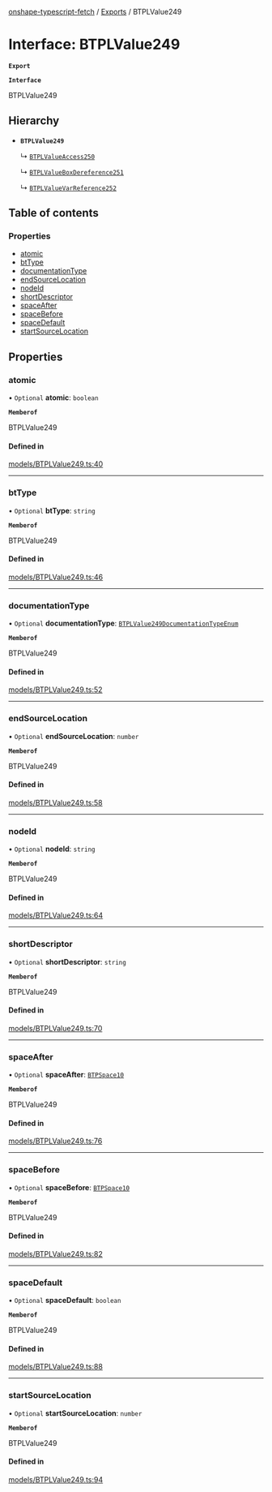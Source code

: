 [onshape-typescript-fetch](../README.md) / [Exports](../modules.md) / BTPLValue249

# Interface: BTPLValue249

**`Export`**

**`Interface`**

BTPLValue249

## Hierarchy

- **`BTPLValue249`**

  ↳ [`BTPLValueAccess250`](BTPLValueAccess250.md)

  ↳ [`BTPLValueBoxDereference251`](BTPLValueBoxDereference251.md)

  ↳ [`BTPLValueVarReference252`](BTPLValueVarReference252.md)

## Table of contents

### Properties

- [atomic](BTPLValue249.md#atomic)
- [btType](BTPLValue249.md#bttype)
- [documentationType](BTPLValue249.md#documentationtype)
- [endSourceLocation](BTPLValue249.md#endsourcelocation)
- [nodeId](BTPLValue249.md#nodeid)
- [shortDescriptor](BTPLValue249.md#shortdescriptor)
- [spaceAfter](BTPLValue249.md#spaceafter)
- [spaceBefore](BTPLValue249.md#spacebefore)
- [spaceDefault](BTPLValue249.md#spacedefault)
- [startSourceLocation](BTPLValue249.md#startsourcelocation)

## Properties

### atomic

• `Optional` **atomic**: `boolean`

**`Memberof`**

BTPLValue249

#### Defined in

[models/BTPLValue249.ts:40](https://github.com/toebes/onshape-typescript-fetch/blob/3e11ae1/models/BTPLValue249.ts#L40)

___

### btType

• `Optional` **btType**: `string`

**`Memberof`**

BTPLValue249

#### Defined in

[models/BTPLValue249.ts:46](https://github.com/toebes/onshape-typescript-fetch/blob/3e11ae1/models/BTPLValue249.ts#L46)

___

### documentationType

• `Optional` **documentationType**: [`BTPLValue249DocumentationTypeEnum`](../modules.md#btplvalue249documentationtypeenum-1)

**`Memberof`**

BTPLValue249

#### Defined in

[models/BTPLValue249.ts:52](https://github.com/toebes/onshape-typescript-fetch/blob/3e11ae1/models/BTPLValue249.ts#L52)

___

### endSourceLocation

• `Optional` **endSourceLocation**: `number`

**`Memberof`**

BTPLValue249

#### Defined in

[models/BTPLValue249.ts:58](https://github.com/toebes/onshape-typescript-fetch/blob/3e11ae1/models/BTPLValue249.ts#L58)

___

### nodeId

• `Optional` **nodeId**: `string`

**`Memberof`**

BTPLValue249

#### Defined in

[models/BTPLValue249.ts:64](https://github.com/toebes/onshape-typescript-fetch/blob/3e11ae1/models/BTPLValue249.ts#L64)

___

### shortDescriptor

• `Optional` **shortDescriptor**: `string`

**`Memberof`**

BTPLValue249

#### Defined in

[models/BTPLValue249.ts:70](https://github.com/toebes/onshape-typescript-fetch/blob/3e11ae1/models/BTPLValue249.ts#L70)

___

### spaceAfter

• `Optional` **spaceAfter**: [`BTPSpace10`](BTPSpace10.md)

**`Memberof`**

BTPLValue249

#### Defined in

[models/BTPLValue249.ts:76](https://github.com/toebes/onshape-typescript-fetch/blob/3e11ae1/models/BTPLValue249.ts#L76)

___

### spaceBefore

• `Optional` **spaceBefore**: [`BTPSpace10`](BTPSpace10.md)

**`Memberof`**

BTPLValue249

#### Defined in

[models/BTPLValue249.ts:82](https://github.com/toebes/onshape-typescript-fetch/blob/3e11ae1/models/BTPLValue249.ts#L82)

___

### spaceDefault

• `Optional` **spaceDefault**: `boolean`

**`Memberof`**

BTPLValue249

#### Defined in

[models/BTPLValue249.ts:88](https://github.com/toebes/onshape-typescript-fetch/blob/3e11ae1/models/BTPLValue249.ts#L88)

___

### startSourceLocation

• `Optional` **startSourceLocation**: `number`

**`Memberof`**

BTPLValue249

#### Defined in

[models/BTPLValue249.ts:94](https://github.com/toebes/onshape-typescript-fetch/blob/3e11ae1/models/BTPLValue249.ts#L94)
